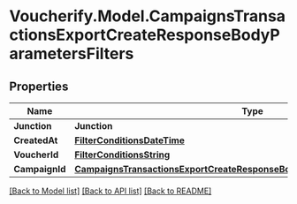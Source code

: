 # Voucherify.Model.CampaignsTransactionsExportCreateResponseBodyParametersFilters

## Properties

Name | Type | Description | Notes
------------ | ------------- | ------------- | -------------
**Junction** | **Junction** |  | [optional] 
**CreatedAt** | [**FilterConditionsDateTime**](FilterConditionsDateTime.md) |  | [optional] 
**VoucherId** | [**FilterConditionsString**](FilterConditionsString.md) |  | [optional] 
**CampaignId** | [**CampaignsTransactionsExportCreateResponseBodyParametersFiltersCampaignId**](CampaignsTransactionsExportCreateResponseBodyParametersFiltersCampaignId.md) |  | [optional] 

[[Back to Model list]](../README.md#documentation-for-models) [[Back to API list]](../README.md#documentation-for-api-endpoints) [[Back to README]](../README.md)

